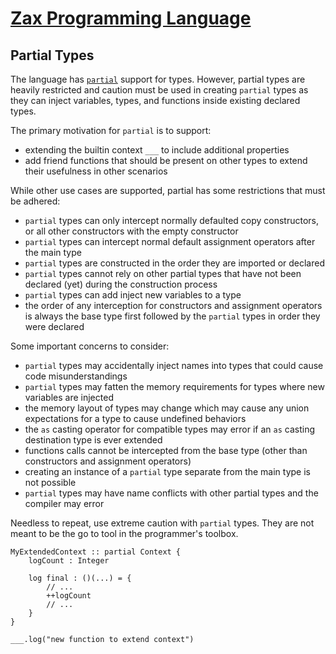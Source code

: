 
# [Zax Programming Language](index.md)

## Partial Types

The language has [`partial`](https://en.wikipedia.org/wiki/Class_(computer_programming)#Partial) support for types. However, partial types are heavily restricted and caution must be used in creating `partial` types as they can inject variables, types, and functions inside existing declared types.

The primary motivation for `partial` is to support:
* extending the builtin context `___` to include additional properties
* add friend functions that should be present on other types to extend their usefulness in other scenarios

While other use cases are supported, partial has some restrictions that must be adhered:
* `partial` types can only intercept normally defaulted copy constructors, or all other constructors with the empty constructor
* `partial` types can intercept normal default assignment operators after the main type
* `partial` types are constructed in the order they are imported or declared
* `partial` types cannot rely on other partial types that have not been declared (yet) during the construction process
* `partial` types can add inject new variables to a type
* the order of any interception for constructors and assignment operators is always the base type first followed by the `partial` types in order they were declared

Some important concerns to consider:
* `partial` types may accidentally inject names into types that could cause code misunderstandings
* `partial` types may fatten the memory requirements for types where new variables are injected
* the memory layout of types may change which may cause any union expectations for a type to cause undefined behaviors
* the `as` casting operator for compatible types may error if an `as` casting destination type is ever extended
* functions calls cannot be intercepted from the base type (other than constructors and assignment operators)
* creating an instance of a `partial` type separate from the main type is not possible
* `partial` types may have name conflicts with other partial types and the compiler may error

Needless to repeat, use extreme caution with `partial` types. They are not meant to be the go to tool in the programmer's toolbox.

````zax
MyExtendedContext :: partial Context {
    logCount : Integer

    log final : ()(...) = {
        // ...
        ++logCount
        // ...
    }
}

___.log("new function to extend context")
````

